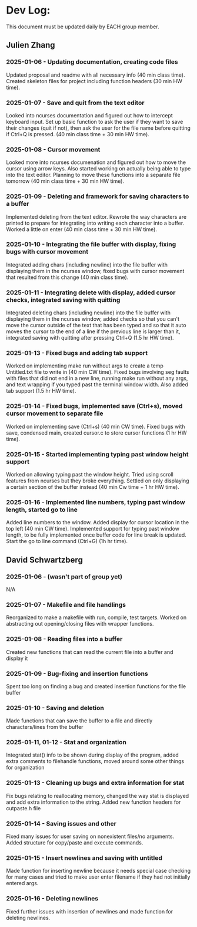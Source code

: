 # Dev Log:

This document must be updated daily by EACH group member.

## Julien Zhang

### 2025-01-06 - Updating documentation, creating code files
Updated proposal and readme with all necessary info (40 min class time). Created skeleton files for project including function headers (30 min HW time).

### 2025-01-07 - Save and quit from the text editor
Looked into ncurses documentation and figured out how to intercept keyboard input. Set up basic function to ask the user if they want to save their changes (quit if not), then ask the user for the file name before quitting if Ctrl+Q is pressed. (40 min class time + 30 min HW time).

### 2025-01-08 - Cursor movement
Looked more into ncurses documenation and figured out how to move the cursor using arrow keys. Also started working on actually being able to type into the text editor. Planning to move these functions into a separate file tomorrow (40 min class time + 30 min HW time).

### 2025-01-09 - Deleting and framework for saving characters to a buffer
Implemented deleting from the text editor. Rewrote the way characters are printed to prepare for integrating into writing each character into a buffer. Worked a little on enter (40 min class time + 30 min HW time).

### 2025-01-10 - Integrating the file buffer with display, fixing bugs with cursor movement
Integrated adding chars (including newline) into the file buffer with displaying them in the ncurses window, fixed bugs with cursor movement that resulted from this change (40 min class time).

### 2025-01-11 - Integrating delete with display, added cursor checks, integrated saving with quitting
Integrated deleting chars (including newline) into the file buffer with displaying them in the ncurses window, added checks so that you can't move the cursor outside of the text that has been typed and so that it auto moves the cursor to the end of a line if the previous line is larger than it, integrated saving with quitting after pressing Ctrl+Q (1.5 hr HW time).

### 2025-01-13 - Fixed bugs and adding tab support
Worked on implementing make run without args to create a temp Untitled.txt file to write in (40 min CW time). Fixed bugs involving seg faults with files that did not end in a new line, running make run without any args, and text wrapping if you typed past the terminal window width. Also added tab support (1.5 hr HW time).

### 2025-01-14 - Fixed bugs, implemented save (Ctrl+s), moved cursor movement to separate file
Worked on implementing save (Ctrl+s) (40 min CW time). Fixed bugs with save, condensed main, created cursor.c to store cursor functions (1 hr HW time).

### 2025-01-15 - Started implementing typing past window height support
Worked on allowing typing past the window height. Tried using scroll features from ncurses but they broke everything. Settled on only displaying a certain section of the buffer instead (40 min Cw time + 1 hr HW time).

### 2025-01-16 - Implemented line numbers, typing past window length, started go to line
Added line numbers to the window. Added display for cursor location in the top left (40 min CW time). Implemented support for typing past window length, to be fully implemented once buffer code for line break is updated. Start the go to line command (Ctrl+G) (1h hr time).



## David Schwartzberg

### 2025-01-06 - (wasn't part of group yet)
N/A

### 2025-01-07 - Makefile and file handlings
Reorganized to make a makefile with run, compile, test targets. Worked on abstracting out opening/closing files with wrapper functions.

### 2025-01-08 - Reading files into a buffer
Created new functions that can read the current file into a buffer and display it

### 2025-01-09 - Bug-fixing and insertion functions
Spent too long on finding a bug and created insertion functions for the file buffer

### 2025-01-10 - Saving and deletion
Made functions that can save the buffer to a file and directly characters/lines from the buffer

### 2025-01-11, 01-12 - Stat and organization
Integrated stat() info to be shown during display of the program, added extra comments to filehandle functions, moved around some other things for organization

### 2025-01-13 - Cleaning up bugs and extra information for stat
Fix bugs relating to reallocating memory, changed the way stat is displayed and add extra information to the string. Added new function headers for cutpaste.h file 

### 2025-01-14 - Saving issues and other
Fixed many issues for user saving on nonexistent files/no arguments. Added structure for copy/paste and execute commands.

### 2025-01-15 - Insert newlines and saving with untitled
Made function for inserting newline because it needs special case checking for many cases and tried to make user enter filename if they had not initially entered args.

### 2025-01-16 - Deleting newlines
Fixed further issues with insertion of newlines and made function for deleting newlines.
